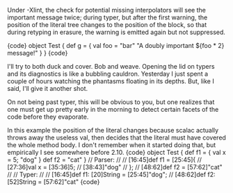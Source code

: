 Under -Xlint, the check for potential missing interpolators will see the important message twice; during typer, but after the first warning, the position of the literal tree changes to the position of the block, so that during retyping in erasure, the warning is emitted again but not suppressed.

{code}
object Test {
  def g = {
    val foo = "bar"
    "A doubly important ${foo * 2} message!"
  }
}
{code}

I'll try to both duck and cover. Bob and weave. Opening the lid on typers and its diagnostics is like a bubbling cauldron.  Yesterday I just spent a couple of hours watching the phantasms floating in its depths. But, like I said, I'll give it another shot.

On not being past typer, this will be obvious to you, but one realizes that one must get up pretty early in the morning to detect certain facets of the code before they evaporate.

In this example the position of the literal changes because scalac actually throws away the useless val, then decides that the literal must have covered the whole method body. I don't remember when it started doing that, but empirically I see somewhere before 2.10.
{code}
object Test {
  def f1 = { val x = 5; "dog" }
  def f2 = "cat"
}
// Parser:
//
// [16:45]def f1 = [25:45]{
//   [27:36]val x = [35:36]5;
//   [38:43]"dog"
// };
// [48:62]def f2 = [57:62]"cat"
//
// Typer:
//
// [16:45]def f1: [20]String = [25:45]"dog";
// [48:62]def f2: [52]String = [57:62]"cat"
{code}

